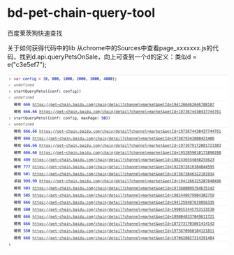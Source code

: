 # bd-pet-chain-query-tool
百度莱茨狗快速查找

关于如何获得代码中的lib
从chrome中的Sources中查看page_xxxxxxx.js的代码，找到d.api.queryPetsOnSale，向上可查到一个d的定义：类似d = e("c3e5ef7");

![效果](https://raw.githubusercontent.com/Lone/bd-pet-chain-query-tool/master/MacHi%202018-03-22%2016-08-46.png)
